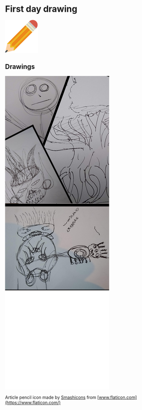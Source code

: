 # First day drawing

![pencil icon](./images/pencil.svg)

## Drawings

![first drawings](./images/drawings_day_one.png)

Article pencil icon made by [Smashicons](https://www.flaticon.com/authors/smashicons) from [www.flaticon.com](https://www.flaticon.com/)